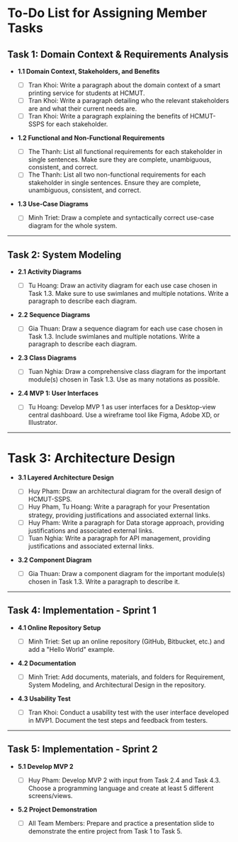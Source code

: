 # To-Do List for Assigning Member Tasks

## Task 1: Domain Context & Requirements Analysis

- **1.1 Domain Context, Stakeholders, and Benefits**

  - [ ] Tran Khoi: Write a paragraph about the domain context of a smart printing service for students at HCMUT.
  - [ ] Tran Khoi: Write a paragraph detailing who the relevant stakeholders are and what their current needs are.
  - [ ] Tran Khoi: Write a paragraph explaining the benefits of HCMUT-SSPS for each stakeholder.
- **1.2 Functional and Non-Functional Requirements**

  - [ ] The Thanh: List all functional requirements for each stakeholder in single sentences. Make sure they are complete, unambiguous, consistent, and correct.
  - [ ] The Thanh: List all two non-functional requirements for each stakeholder in single sentences. Ensure they are complete, unambiguous, consistent, and correct.
- **1.3 Use-Case Diagrams**

  - [ ] Minh Triet: Draw a complete and syntactically correct use-case diagram for the whole system.

---

## Task 2: System Modeling

- **2.1 Activity Diagrams**

  - [ ] Tu Hoang: Draw an activity diagram for each use case chosen in Task 1.3. Make sure to use swimlanes and multiple notations. Write a paragraph to describe each diagram.
- **2.2 Sequence Diagrams**

  - [ ] Gia Thuan: Draw a sequence diagram for each use case chosen in Task 1.3. Include swimlanes and multiple notations. Write a paragraph to describe each diagram.
- **2.3 Class Diagrams**

  - [ ] Tuan Nghia: Draw a comprehensive class diagram for the important module(s) chosen in Task 1.3. Use as many notations as possible.
- **2.4 MVP 1: User Interfaces**

  - [ ] Tu Hoang: Develop MVP 1 as user interfaces for a Desktop-view central dashboard. Use a wireframe tool like Figma, Adobe XD, or Illustrator.

---

# Task 3: Architecture Design

- **3.1 Layered Architecture Design**

  - [ ] Huy Pham: Draw an architectural diagram for the overall design of HCMUT-SSPS.
  - [ ] Huy Pham, Tu Hoang: Write a paragraph for your Presentation strategy, providing justifications and associated external links.
  - [ ] Huy Pham: Write a paragraph for Data storage approach, providing justifications and associated external links.
  - [ ] Tuan Nghia: Write a paragraph for API management, providing justifications and associated external links.
- **3.2 Component Diagram**

  - [ ] Gia Thuan: Draw a component diagram for the important module(s) chosen in Task 1.3. Write a paragraph to describe it.

---

## Task 4: Implementation - Sprint 1

- **4.1 Online Repository Setup**

  - [ ] Minh Triet: Set up an online repository (GitHub, Bitbucket, etc.) and add a "Hello World" example.
- **4.2 Documentation**

  - [ ] Minh Triet: Add documents, materials, and folders for Requirement, System Modeling, and Architectural Design in the repository.
- **4.3 Usability Test**

  - [ ] Tran Khoi: Conduct a usability test with the user interface developed in MVP1. Document the test steps and feedback from testers.

---

## Task 5: Implementation - Sprint 2

- **5.1 Develop MVP 2**

  - [ ] Huy Pham: Develop MVP 2 with input from Task 2.4 and Task 4.3. Choose a programming language and create at least 5 different screens/views.
- **5.2 Project Demonstration**

  - [ ] All Team Members: Prepare and practice a presentation slide to demonstrate the entire project from Task 1 to Task 5.
